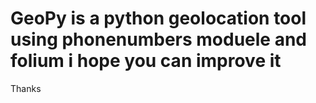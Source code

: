 # GeoPy is a python geolocation tool using phonenumbers moduele and folium i hope you can improve it
Thanks
